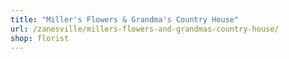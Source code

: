 ```yaml
---
title: "Miller's Flowers & Grandma's Country House"
url: /zanesville/millers-flowers-and-grandmas-country-house/
shop: florist
---
```

